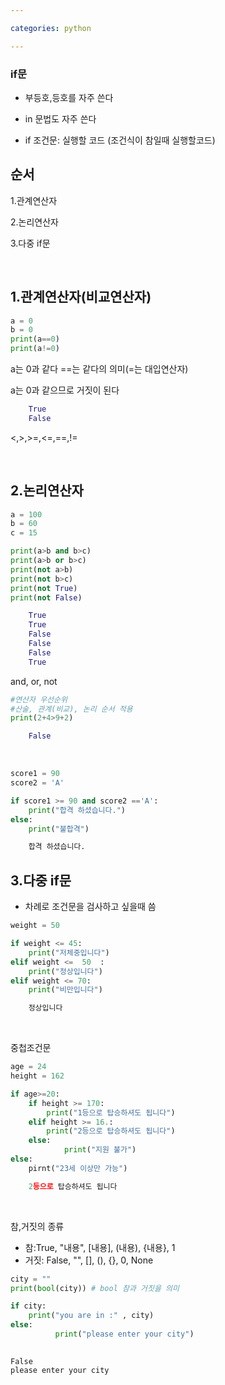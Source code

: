 ```yaml
---

categories: python

---
```



### if문 

- 부등호,등호를 자주 쓴다


- in 문법도 자주 쓴다

- if 조건문: 
    실행할 코드 (조건식이 참일때 실행할코드)


순서
---

1.관계연산자

2.논리연산자

3.다중 if문


&nbsp; 
    

1.관계연산자(비교연산자)
---


```python
a = 0
b = 0
print(a==0) 
print(a!=0)
```
a는 0과 같다 ==는 같다의 의미(=는 대입연산자)

a는 0과 같으므로 거짓이 된다
```python
    True
    False
```

<,>,>=,<=,==,!=
    
&nbsp; 
    

2.논리연산자
---


```python
a = 100
b = 60
c = 15

print(a>b and b>c)
print(a>b or b>c)
print(not a>b)
print(not b>c)
print(not True)
print(not False)
```
```python
    True
    True
    False
    False
    False
    True
 ```
 and, or, not   


```python
#연산자 우선순위
#산술, 관계(비교), 논리 순서 적용
print(2+4>9+2)
```
```python
    False
```

&nbsp; 
    


```python
score1 = 90
score2 = 'A'

if score1 >= 90 and score2 =='A':
    print("합격 하셨습니다.")
else:
    print("불합격")
```
```python
    합격 하셨습니다.
```  

3.다중 if문
---
- 차례로 조건문을 검사하고 싶을때 씀


```python
weight = 50

if weight <= 45:
    print("저체중입니다")
elif weight <=  50  :
    print("정상입니다")
elif weight <= 70:
    print("비만입니다")
```
```python
    정상입니다
```
    
&nbsp; 


중첩조건문

```python
age = 24
height = 162

if age>=20:
    if height >= 170:
        print("1등으로 탑승하셔도 됩니다")
    elif height >= 16.:
        print("2등으로 탑승하셔도 됩니다")
    else:
            print("지원 불가")
else:
    pirnt("23세 이상만 가능")
```
```python
    2등으로 탑승하셔도 됩니다
```

&nbsp; 


참,거짓의 종류

- 참:True, "내용", [내용], (내용), {내용}, 1
- 거짓: False, "", [], (), {}, 0, None


```python
city = ""
print(bool(city)) # bool 참과 거짓을 의미 

if city:
    print("you are in :" , city)
else:
          print("please enter your city")
    
```

    False
    please enter your city
    
